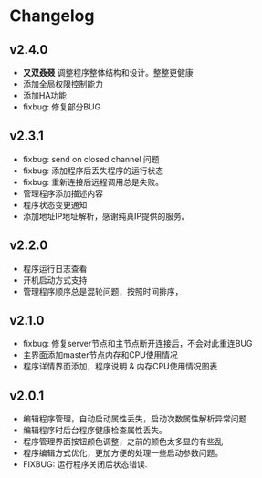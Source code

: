 # Changelog

## v2.4.0

- **又双叒叕** 调整程序整体结构和设计。整整更健康
- 添加全局权限控制能力
- 添加HA功能
- fixbug: 修复部分BUG

## v2.3.1

- fixbug: send on closed channel 问题
- fixbug: 添加程序后丢失程序的运行状态
- fixbug: 重新连接后远程调用总是失败。
- 管理程序添加描述内容
- 程序状态变更通知
- 添加地址IP地址解析，感谢纯真IP提供的服务。

## v2.2.0

- 程序运行日志查看
- 开机启动方式支持
- 管理程序顺序总是混轮问题，按照时间排序，

## v2.1.0

- fixbug: 修复server节点和主节点断开连接后，不会对此重连BUG
- 主界面添加master节点内存和CPU使用情况
- 程序详情界面添加，程序说明 & 内存CPU使用情况图表

## v2.0.1
- 编辑程序管理，自动启动属性丢失，启动次数属性解析异常问题
- 编辑程序时后台程序健康检查属性丢失。
- 程序管理界面按钮颜色调整，之前的颜色太多显的有些乱
- 程序编辑方式优化，更加方便的处理一些启动参数问题。
- FIXBUG: 运行程序关闭后状态错误.
